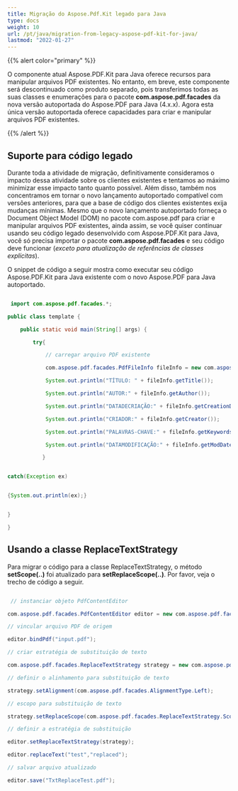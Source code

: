 ```yaml
---
title: Migração do Aspose.Pdf.Kit legado para Java
type: docs
weight: 10
url: /pt/java/migration-from-legacy-aspose-pdf-kit-for-java/
lastmod: "2022-01-27"
---
```


{{% alert color="primary" %}}

O componente atual Aspose.PDF.Kit para Java oferece recursos para manipular arquivos PDF existentes. No entanto, em breve, este componente será descontinuado como produto separado, pois transferimos todas as suas classes e enumerações para o pacote **com.aspose.pdf.facades** da nova versão autoportada do Aspose.PDF para Java (4.x.x). Agora esta única versão autoportada oferece capacidades para criar e manipular arquivos PDF existentes.

{{% /alert %}}

## Suporte para código legado

Durante toda a atividade de migração, definitivamente consideramos o impacto dessa atividade sobre os clientes existentes e tentamos ao máximo minimizar esse impacto tanto quanto possível.
 Além disso, também nos concentramos em tornar o novo lançamento autoportado compatível com versões anteriores, para que a base de código dos clientes existentes exija mudanças mínimas. Mesmo que o novo lançamento autoportado forneça o Document Object Model (DOM) no pacote com.aspose.pdf para criar e manipular arquivos PDF existentes, ainda assim, se você quiser continuar usando seu código legado desenvolvido com Aspose.PDF.Kit para Java, você só precisa importar o pacote **com.aspose.pdf.facades** e seu código deve funcionar (*exceto para atualização de referências de classes explícitas*).

O snippet de código a seguir mostra como executar seu código Aspose.PDF.Kit para Java existente com o novo Aspose.PDF para Java autoportado.

```java

 import com.aspose.pdf.facades.*;

public class template {

    public static void main(String[] args) {

        try{

            // carregar arquivo PDF existente

            com.aspose.pdf.facades.PdfFileInfo fileInfo = new com.aspose.pdf.facades.PdfFileInfo("input.pdf");

            System.out.println("TÍTULO: " + fileInfo.getTitle());

            System.out.println("AUTOR:" + fileInfo.getAuthor());

            System.out.println("DATADECRIAÇÃO:" + fileInfo.getCreationDate());

            System.out.println("CRIADOR:" + fileInfo.getCreator());

            System.out.println("PALAVRAS-CHAVE:" + fileInfo.getKeywords());

            System.out.println("DATAMODIFICAÇÃO:" + fileInfo.getModDate());

           }


catch(Exception ex)


{System.out.println(ex);}


}

}
```

## Usando a classe ReplaceTextStrategy

Para migrar o código para a classe ReplaceTextStrategy, o método **setScope(..)** foi atualizado para **setReplaceScope(..)**. Por favor, veja o trecho de código a seguir.

```java

 // instanciar objeto PdfContentEditor

com.aspose.pdf.facades.PdfContentEditor editor = new com.aspose.pdf.facades.PdfContentEditor();

// vincular arquivo PDF de origem

editor.bindPdf("input.pdf");

// criar estratégia de substituição de texto

com.aspose.pdf.facades.ReplaceTextStrategy strategy = new com.aspose.pdf.facades.ReplaceTextStrategy();

// definir o alinhamento para substituição de texto

strategy.setAlignment(com.aspose.pdf.facades.AlignmentType.Left);

// escopo para substituição de texto

strategy.setReplaceScope(com.aspose.pdf.facades.ReplaceTextStrategy.Scope.REPLACE_ALL);

// definir a estratégia de substituição

editor.setReplaceTextStrategy(strategy);

editor.replaceText("test","replaced");

// salvar arquivo atualizado

editor.save("TxtReplaceTest.pdf");
```